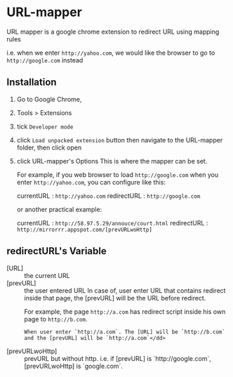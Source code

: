 URL-mapper
==========

URL mapper is a google chrome extension to redirect URL using mapping rules

i.e. when we enter `http://yahoo.com`, we would like the browser to go to `http://google.com` instead


Installation
-------------------------

1. Go to Google Chrome, 
2. Tools > Extensions

3. tick `Developer mode`
4. click `Load unpacked extension` button
   then navigate to the URL-mapper folder, then click open
5. click URL-mapper's Options
   This is where the mapper can be set.

   For example, if you web browser to load `http://google.com` when you enter `http://yahoo.com`, you can configure like this:

   currentURL : `http://yahoo.com`
   redirectURL : `http://google.com`

   or another practical example: 

   currentURL : `http://58.97.5.29/annouce/court.html`
   redirectURL : `http://mirrorrr.appspot.com/[prevURLwoHttp]`

redirectURL's Variable
-------------------------
<dl>
  <dt>[URL]</dt> <dd>the current URL</dd>
  <dt>[prevURL]</dt> <dd>the user entered URL 
  In case of, user enter URL that contains redirect inside that page, the [prevURL] will be the URL before redirect.

  For example, the page `http://a.com` has redirect script inside his own page to `http://b.com`.

    When user enter `http://a.com`. The [URL] will be `http://b.com` and the [prevURL] will be `http://a.com`</dd>

  <dt>[prevURLwoHttp]</dt> <dd>prevURL but without http. i.e. if [prevURL] is `http://google.com`, [prevURLwoHttp] is `google.com`.</dd>
</dl>

